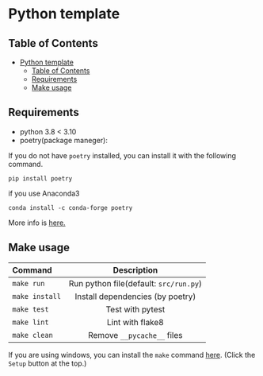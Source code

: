 # Python template

## Table of Contents

<!-- TOC depthFrom:2 -->

- [Python template](#python-template)
  - [Table of Contents](#table-of-contents)
  - [Requirements](#requirements)
  - [Make usage](#make-usage)

<!-- /TOC -->

## Requirements

- python 3.8 &lt; 3.10
- poetry(package maneger):

If you do not have `poetry` installed, you can install it with the following command.

```shell
pip install poetry
```

if you use Anaconda3

```shell
conda install -c conda-forge poetry
```

More info is [here.](https://raw.githubusercontent.com/python-poetry/poetry/master/install)

## Make usage

| Command        |               Description              |
| :------------- | :------------------------------------: |
| `make run`     | Run python file(default: `src/run.py`) |
| `make install` |    Install dependencies (by poetry)    |
| `make test`    |            Test with pytest            |
| `make lint`    |            Lint with flake8            |
| `make clean`   |       Remove `__pycache__` files       |

If you are using windows, you can install the `make` command [here](http://gnuwin32.sourceforge.net/packages/make.htm).
(Click the `Setup` button at the top.)
